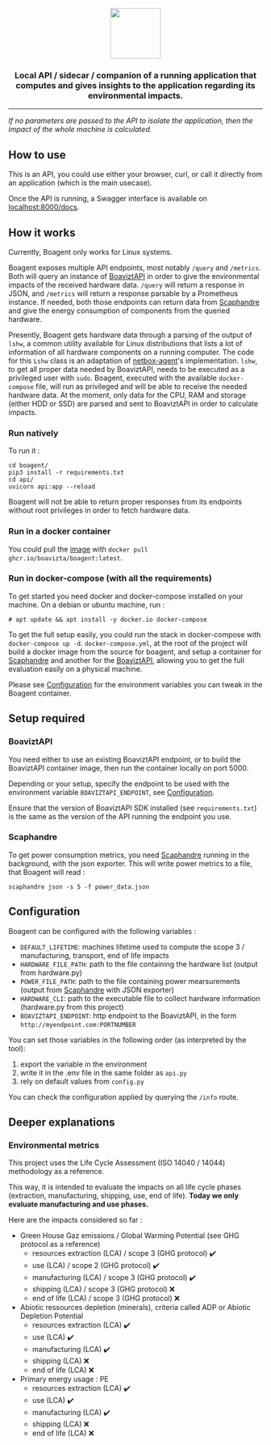 <p align="center">
    <img src="https://github.com/Boavizta/boagent/blob/main/boagent_color.svg" height="100">
</p>
<h3 align="center">
  Local API / sidecar / companion of a running application that computes and gives insights to the application regarding its environmental impacts.
</h3>

---

_If no parameters are passed to the API to isolate the application, then the impact of the whole machine is calculated._

## How to use

This is an API, you could use either your browser, curl, or call it directly from an application (which is the main usecase).

Once the API is running, a Swagger interface is available on [localhost:8000/docs](http://localhost:8000/docs).

## How it works

Currently, Boagent only works for Linux systems.

Boagent exposes multiple API endpoints, most notably `/query` and `/metrics`. Both will query an instance of [BoaviztAPI](https://doc.api.boavizta.org/) in order to give the environmental impacts
of the received hardware data. `/query` will return a response in JSON, and `/metrics` will return a response parsable by a Prometheus instance. If needed, both those
endpoints can return data from [Scaphandre](https://github.com/hubblo-org/scaphandre/) and give the energy consumption of components from the queried hardware.

Presently, Boagent gets hardware data through a parsing of the output of `lshw`, a common utility available for Linux distributions that lists a lot of information of all
hardware components on a running computer. The code for this `Lshw` class is an adaptation of [netbox-agent](https://github.com/Solvik/netbox-agent)'s implementation.
`lshw`, to get all proper data needed by BoaviztAPI, needs to be executed as a privileged user with `sudo`. Boagent, executed with the available `docker-compose` file,
will run as privileged and will be able to receive the needed hardware data. At the moment, only data for the CPU, RAM and storage (either HDD or SSD) are parsed and sent to BoaviztAPI
in order to calculate impacts.

### Run natively

To run it :

```
cd boagent/
pip3 install -r requirements.txt
cd api/
uvicorn api:app --reload
```

Boagent will not be able to return proper responses from its endpoints without root privileges in order to fetch hardware data.

### Run in a docker container

You could pull the [image](https://github.com/Boavizta/boagent/pkgs/container/boagent) with `docker pull ghcr.io/boavizta/boagent:latest`.

### Run in docker-compose (with all the requirements)

To get started you need docker and docker-compose installed on your machine. On a debian or ubuntu machine, run :

    # apt update && apt install -y docker.io docker-compose

To get the full setup easily, you could run the stack in docker-compose with `docker-compose up -d`. `docker-compose.yml`, at the root of the project will build a docker image from the source for boagent, and setup a container for [Scaphandre](#Scaphandre) and another for the [BoaviztAPI](#BoaviztAPI), allowing you to get the full evaluation easily on a physical machine.

Please see [Configuration](#Configuration) for the environment variables you can tweak in the Boagent container.

## Setup required

### BoaviztAPI

You need either to use an existing BoaviztAPI endpoint, or to build the BoaviztAPI container image, then run the container locally on port 5000.

Depending or your setup, specify the endpoint to be used with the environment variable `BOAVIZTAPI_ENDPOINT`, see [Configuration](#Configuration).

Ensure that the version of BoaviztAPI SDK installed (see `requirements.txt`) is the same as the version of the API running the endpoint you use.

### Scaphandre

To get power consumption metrics, you need [Scaphandre](https://github.com/hubblo-org/scaphandre) running in the background, with the json exporter. This will write power metrics to a file, that Boagent will read :

```
scaphandre json -s 5 -f power_data.json
```

## Configuration

Boagent can be configured with the following variables :

- `DEFAULT_LIFETIME`: machines lifetime used to compute the scope 3 / manufacturing, transport, end of life impacts
- `HARDWARE_FILE_PATH`: path to the file containing the hardware list (output from hardware.py)
- `POWER_FILE_PATH`: path to the file containing power mearsurements (output from [Scaphandre](https://github.com/hubblo-org/scaphandre) with JSON exporter)
- `HARDWARE_CLI`: path to the executable file to collect hardware information (hardware.py from this project)
- `BOAVIZTAPI_ENDPOINT`: http endpoint to the BoaviztAPI, in the form `http://myendpoint.com:PORTNUMBER`

You can set those variables in the following order (as interpreted by the tool):

1. export the variable in the environment
2. write it in the .env file in the same folder as `api.py`
3. rely on default values from `config.py`

You can check the configuration applied by querying the `/info` route.

## Deeper explanations

### Environmental metrics

This project uses the Life Cycle Assessment (ISO 14040 / 14044) methodology as a reference.

This way, it is intended to evaluate the impacts on all life cycle phases (extraction, manufacturing, shipping, use, end of life). **Today we only evaluate manufacturing and use phases.**

Here are the impacts considered so far :

- Green House Gaz emissions / Global Warming Potential (see GHG protocol as a reference)
    - resources extraction (LCA) / scope 3 (GHG protocol) ✔️
    - use (LCA) / scope 2 (GHG protocol) ✔️
    - manufacturing (LCA) / scope 3 (GHG protocol) ✔️
    - shipping (LCA) / scope 3 (GHG protocol) ❌
    - end of life (LCA) / scope 3 (GHG protocol) ❌
- Abiotic ressources depletion (minerals), criteria called ADP or Abiotic Depletion Potential
    - resources extraction (LCA) ✔️
    - use (LCA) ✔️
    - manufacturing (LCA) ✔️
    - shipping (LCA) ❌
    - end of life (LCA) ❌
- Primary energy usage : PE
    - resources extraction (LCA) ✔️
    - use (LCA) ✔️
    - manufacturing (LCA) ✔️
    - shipping (LCA) ❌
    - end of life (LCA) ❌
